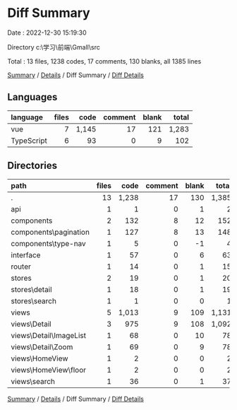 # Diff Summary

Date : 2022-12-30 15:19:30

Directory c:\\学习\\前端\\Gmall\\src

Total : 13 files,  1238 codes, 17 comments, 130 blanks, all 1385 lines

[Summary](results.md) / [Details](details.md) / Diff Summary / [Diff Details](diff-details.md)

## Languages
| language | files | code | comment | blank | total |
| :--- | ---: | ---: | ---: | ---: | ---: |
| vue | 7 | 1,145 | 17 | 121 | 1,283 |
| TypeScript | 6 | 93 | 0 | 9 | 102 |

## Directories
| path | files | code | comment | blank | total |
| :--- | ---: | ---: | ---: | ---: | ---: |
| . | 13 | 1,238 | 17 | 130 | 1,385 |
| api | 1 | 1 | 0 | 1 | 2 |
| components | 2 | 132 | 8 | 12 | 152 |
| components\\pagination | 1 | 127 | 8 | 13 | 148 |
| components\\type-nav | 1 | 5 | 0 | -1 | 4 |
| interface | 1 | 57 | 0 | 6 | 63 |
| router | 1 | 14 | 0 | 1 | 15 |
| stores | 2 | 19 | 0 | 1 | 20 |
| stores\\detail | 1 | 18 | 0 | 1 | 19 |
| stores\\search | 1 | 1 | 0 | 0 | 1 |
| views | 5 | 1,013 | 9 | 109 | 1,131 |
| views\\Detail | 3 | 975 | 9 | 108 | 1,092 |
| views\\Detail\\ImageList | 1 | 68 | 0 | 10 | 78 |
| views\\Detail\\Zoom | 1 | 69 | 0 | 9 | 78 |
| views\\HomeView | 1 | 2 | 0 | 0 | 2 |
| views\\HomeView\\floor | 1 | 2 | 0 | 0 | 2 |
| views\\search | 1 | 36 | 0 | 1 | 37 |

[Summary](results.md) / [Details](details.md) / Diff Summary / [Diff Details](diff-details.md)